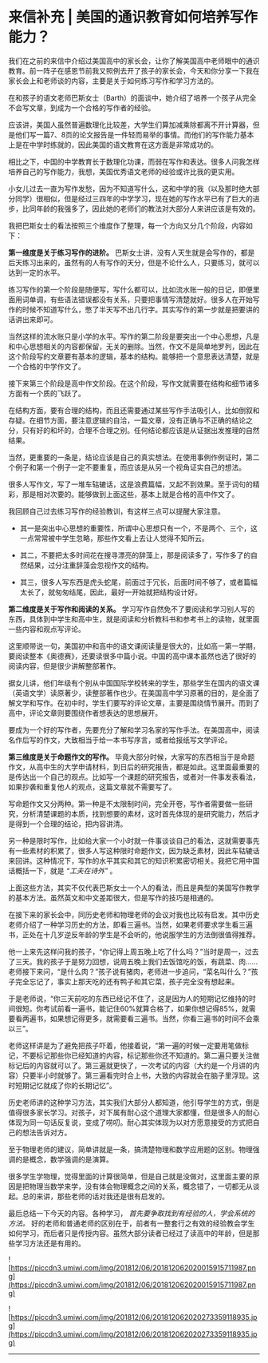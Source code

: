 # 来信补充 | 美国的通识教育如何培养写作能力？

我们在之前的来信中介绍过美国高中的家长会，让你了解美国高中老师眼中的通识教育。前一阵子在感恩节前我又照例去开了孩子的家长会，今天和你分享一下我在家长会上和老师谈的内容，主要是关于如何练习写作和学习方法的。

在和孩子的语文老师巴斯女士（Barth）的面谈中，她介绍了培养一个孩子从完全不会写文章，到成为一个合格的写作者的经验。

应该讲，美国人虽然普遍数理化比较差，大学生们算加减乘除都离不开计算器，但是他们写一篇7、8页的论文报告是一件轻而易举的事情。而他们的写作能力基本上是在中学时练就的，因此美国的语文教育在这方面是非常成功的。

相比之下，中国的中学教育长于数理化功课，而弱在写作和表达。很多人问我怎样培养自己的写作能力，我想，美国优秀语文老师的经验或许比我的更实用。

小女儿过去一直为写作发愁，因为不知道写什么，这和中学的我（以及那时绝大部分同学）很相似，但是经过三四年的中学学习，现在她的写作水平已有了巨大的进步，比同年龄的我强多了，因此她的老师们的教法对大部分人来讲应该是有效的。

我把巴斯女士的看法按照三个维度作了整理，每一个方向又分几个阶段，内容如下：

 **第一维度是关于练习写作的进阶。** 巴斯女士讲，没有人天生就是会写作的，都是后天练习出来的，虽然有的人有写作的天分，但是不论什么人，只要练习，就可以达到一定的水平。

练习写作的第一个阶段是随便写，写什么都可以，比如流水账一般的日记，即便里面用词单调，有些语法错误都没有关系，只要把事情写清楚就好。很多人在开始写作的时候不知道写什么，憋了半天写不出几行字。其实写作的第一步就是把要讲的话讲出来即可。

当然这样的流水账只是小学的水平。写作的第二阶段是要突出一个中心思想，凡是和中心思想相关的内容都保留，无关的删除。当然，作文不是简单地罗列，因此在这个阶段写的文章要有基本的逻辑，基本的结构。能够把一个意思表达清楚，就是一个合格的中学作文了。

接下来第三个阶段是高中作文阶段。在这个阶段，写作文就需要在结构和细节诸多方面有一个质的飞跃了。

在结构方面，要有合理的结构，而且还需要通过某些写作手法吸引人，比如倒叙和存疑。在细节方面，要注意逻辑的自洽，一篇文章，没有正确与不正确的结论之分，只有好的和坏的，合理不合理之别。任何结论都应该是从证据出发推理的自然结果。

当然，更重要的一条是，结论应该是自己的真实想法。在使用事例作例证时，第二个例子和第一个例子一定不要重复，而应该是从另一个视角证实自己的想法。

很多人写作文，写了一堆车轱辘话，这是浪费篇幅，又起不到效果。至于词句的精彩，那是相对次要的。能够做到上面这些，基本上就是合格的高中作文了。

我回顾自己过去练习写作的经验教训，有这样三点可以提醒大家注意。

* 其一是突出中心思想的重要性，所谓中心思想只有一个，不是两个、三个，这一点常常被中学生忽略，那些作文看上去让人觉得不知所云。

* 其二，不要把太多时间花在搜寻漂亮的辞藻上，那是阅读多了，写作多了的自然结果，过分注重辞藻会忽视作文的结构。

* 其三，很多人写东西是虎头蛇尾，前面过于冗长，后面时间不够了，或者篇幅太长了，就匆匆结尾，因此，最好一开始就把结构设计好。

 **第二维度是关于写作和阅读的关系。** 学习写作自然免不了要阅读和学习别人写的东西，具体到中学生和高中生，就是阅读和分析教科书和参考书上的读物，就里面一些内容和观点写评论。

这里顺带说一句，美国初中和高中的语文课阅读量是很大的，比如高一第一学期，要阅读整本《奥德赛》，还要读很多中篇小说。中国的高中课本虽然也选了很好的阅读内容，但是很少讲解整部著作。

据女儿讲，他们年级有个别从中国国际学校转来的学生，那些学生在国内的语文课（英语文学）读原著少，读整部著作也少。在美国高中学习原著的目的，是全面了解文学和写作。在初中时，学生们要写的评论文章，主要是围绕情节展开。而到了高中，评论文章则要围绕作者想表达的思想展开。

要成为一个好的写作者，先要充分了解和学习名家的写作手法。在美国高中，阅读名作后写的作文，大致相当于给一本书写序言，或者给报纸写文学评论。

 **第三维度是关于命题作文的写作。** 毕竟大部分时候，大家写的东西相当于是命题作文，从高中生的大学申请材料，到日后的研究报告，都是如此。这里面最重要的是传达出一个自己的观点。比如写一个课题的研究报告，或者对一件事发表看法，如果抄袭和重复他人的观点，这篇文章就不需要写了。

写命题作文又分两种。第一种是不太限制时间，完全开卷，写作者需要做一些研究，分析清楚课题的本质，找到想要的素材，这时首先体现的是研究能力，然后才是得到一个合理的结论，把内容讲清。

另一种是限时写作，比如给大家一个小时就一件事谈谈自己的看法，这就需要事先有一些素材的积累了，很多人写这种限时命题作文，因为缺乏素材，因此车轱辘话来回讲。这种情况下，写作的水平其实和其它的知识积累密切相关。我把它用中国话概括一下，就是 *“工夫在诗外”* 。

上面这些方法，其实不仅代表巴斯女士一个人的看法，而且是典型的美国写作教学的基本方法。虽然英文和中文差距很大，但是写作的技巧是相通的。

在接下来的家长会中，同历史老师和物理老师的会议对我也比较有启发。其中历史老师介绍了一种学习历史的方法，即看三遍书。当然，如果老师要求学生看三遍书，正处在十几岁逆反年龄的学生是不会听的，他说服学生的方法倒很值得推荐。

他一上来先这样问我的孩子，“你记得上周五晚上吃了什么吗？”当时是周一，过去了三天。我的孩子于是努力回想，说周五晚上我们去饭馆吃的饭，有蔬菜、肉……老师接下来问，“是什么肉？”孩子说有猪肉，老师进一步追问，“菜名叫什么？”孩子完全忘记了，事实上那天吃的还有鸭子和其它菜，孩子完全没有想起来。

于是老师说，“你三天前吃的东西已经记不住了，这是因为人的短期记忆维持的时间很短。你考试前看一遍书，能记住60%就算合格了，如果你想记得85%，就需要看两遍书，如果想记得更多，就需要看三遍书。当然，你看三遍书的时间不会乘以三”。

老师这样讲是为了避免把孩子吓着，他接着说，“第一遍的时候一定要用笔做标记，不要标记那些你已经知道的内容，标记那些你还不知道的。第二遍只要关注做标记后的内容就可以了。第三遍就更快了，一次考试的内容（大约是一个月讲的内容）只要半小时就够了。第三遍看完时合上书，大致的内容就会在脑子里浮现。这时短期记忆就成了你的长期记忆”。

历史老师讲的这种学习方法，其实我们大部分人都知道，他引导学生的方式，倒是值得很多家长学习。对孩子，对下属有耐心这个道理大家都懂，但是很多人的耐心体现为同一句话反复说，变成了唠叨。耐心其实体现为以对方愿意接受的方式把自己的想法告诉对方。

至于物理老师的建议，简单讲就是一条，搞清楚物理和数学应用题的区别。物理强调的是概念，数学强调的是演算。

很多学生学物理，觉得里面的计算很简单，但是自己就是没做对，这里面主要的原因是把物理当数学来学，没有体会物理概念之间的关系，概念错了，一切都无从谈起。总的来讲，那些老师的话对我还是很有启发的。

最后总结一下今天的内容。各种学习， *首先要争取找到有经验的人，学会系统的方法。* 好的老师和普通老师的区别在于，前者有一整套行之有效的经验教会学生如何学习，而后者只是传授内容。虽然大部分读者已经过了读高中的年龄，但是那些学习方法还是有用的。

![https://piccdn3.umiwi.com/img/201812/06/201812062020015915711987.png](https://piccdn3.umiwi.com/img/201812/06/201812062020015915711987.png)

![https://piccdn3.umiwi.com/img/201812/06/201812062020273359118935.jpg](https://piccdn3.umiwi.com/img/201812/06/201812062020273359118935.jpg)

---
